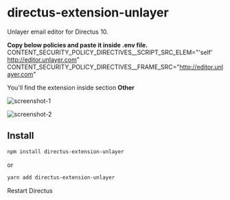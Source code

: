 # directus-extension-unlayer

Unlayer email editor for Directus 10.

**Copy below policies and paste it inside **.env** file.**
    CONTENT_SECURITY_POLICY_DIRECTIVES__SCRIPT_SRC_ELEM="'self' http://editor.unlayer.com"
    CONTENT_SECURITY_POLICY_DIRECTIVES__FRAME_SRC="http://editor.unlayer.com"

You'll find the extension inside section **Other**

![screenshot-1](https://raw.githubusercontent.com/RakDc0d3R/directus-extension-unlayer/main/screenshot-01.png)

![screenshot-2](https://raw.githubusercontent.com/RakDc0d3R/directus-extension-unlayer/main/screenshot-02.png)

## Install

```sh
npm install directus-extension-unlayer
```
or

```sh
yarn add directus-extension-unlayer
```

Restart Directus